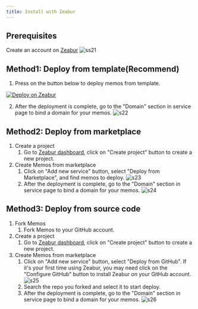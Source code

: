 ```yaml
---
title: Install with Zeabur
---
```


## Prerequisites

Create an account on [Zeabur](https://zeabur.com)
![ss21](https://imgur.com/q0RstqI.png)

## Method1: Deploy from template(Recommend)

1. Press on the button below to deploy memos from template.

[![Deploy on Zeabur](https://zeabur.com/button.svg)](https://dash.zeabur.com/templates/LPCVAH)

2. After the deployment is complete, go to the "Domain" section in service page to bind a domain for your memos.
   ![s22](https://i.imgur.com/6IXJuik.png)

## Method2: Deploy from marketplace

1. Create a project
   1. Go to [Zeabur dashboard](https://dash.zeabur.com), click on "Create project" button to create a new project.
2. Create Memos from marketplace
   1. Click on "Add new service" button, select "Deploy from Marketplace", and find memos to deploy.
      ![s23](https://i.imgur.com/nQ6aPGZ.png)
   2. After the deployment is complete, go to the "Domain" section in service page to bind a domain for your memos.
      ![s24](https://i.imgur.com/6IXJuik.png)

## Method3: Deploy from source code

1. Fork Memos
   1. Fork Memos to your GitHub account.
2. Create a project
   1. Go to [Zeabur dashboard](https://dash.zeabur.com), click on "Create project" button to create a new project.
3. Create Memos from marketplace
   1. Click on "Add new service" button, select "Deploy from GitHub". If it's your first time using Zeabur, you may need click on the "Configure GitHub" button to install Zeabur on your GitHub account.
      ![s25](https://i.imgur.com/NRd8yxu.png)
   2. Search the repo you forked and select it to start deploy.
   3. After the deployment is complete, go to the "Domain" section in service page to bind a domain for your memos.
      ![s26](https://i.imgur.com/6IXJuik.png)
